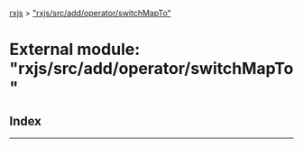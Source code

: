 [rxjs](../README.md) > ["rxjs/src/add/operator/switchMapTo"](../modules/_rxjs_src_add_operator_switchmapto_.md)

# External module: "rxjs/src/add/operator/switchMapTo"

## Index

---

